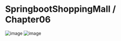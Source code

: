 # SpringbootShoppingMall / Chapter06

![image](https://user-images.githubusercontent.com/77163842/175878959-d8828916-af19-408b-bd01-b6bbdffd91d1.png)
![image](https://user-images.githubusercontent.com/77163842/175879269-933b35d3-367d-4b32-8aac-4452c519c487.png)
